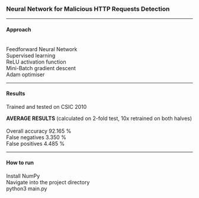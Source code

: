<h3>Neural Network for Malicious HTTP Requests Detection</h3>

<hr>

<h4>Approach</h4><br>
Feedforward Neural Network<br>
Supervised learning<br>
ReLU activation function<br>
Mini-Batch gradient descent<br>
Adam optimiser<br>

<hr>

<h4>Results</h4>
Trained and tested on CSIC 2010<br>

<b>AVERAGE RESULTS</b> 
(calculated on 2-fold test, 10x retrained on both halves)<br>
<br>
Overall accuracy	92.165 % <br>
False negatives	3.350 % <br>
False positives	4.485 % <br>

<hr>

<h4>How to run</h4>
Install NumPy <br>
Navigate into the project directory <br>
python3 main.py <br>
